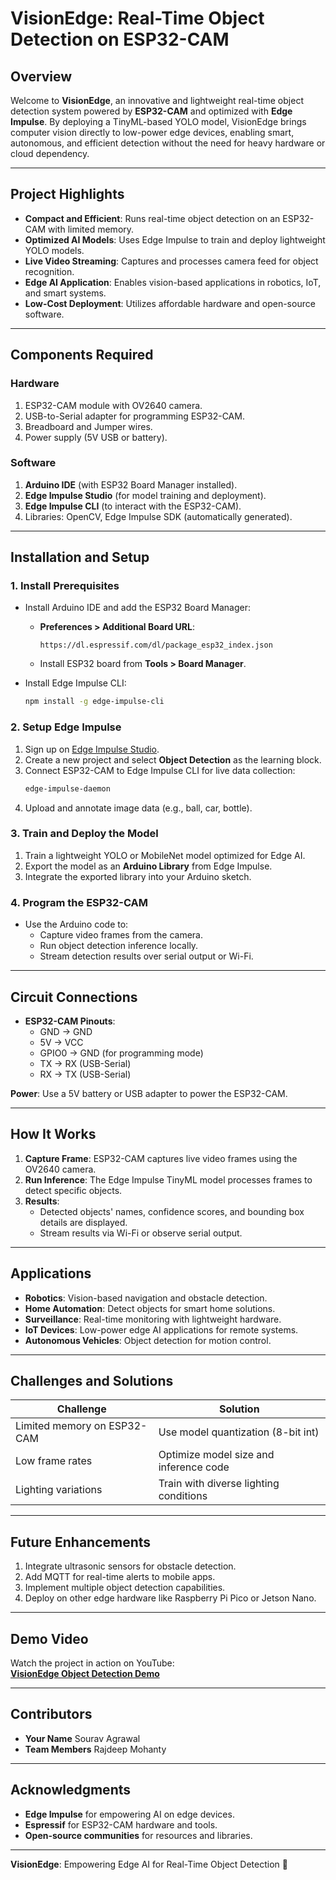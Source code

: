 # **VisionEdge: Real-Time Object Detection on ESP32-CAM**

## **Overview**
Welcome to **VisionEdge**, an innovative and lightweight real-time object detection system powered by **ESP32-CAM** and optimized with **Edge Impulse**. By deploying a TinyML-based YOLO model, VisionEdge brings computer vision directly to low-power edge devices, enabling smart, autonomous, and efficient detection without the need for heavy hardware or cloud dependency.

---

## **Project Highlights**
- **Compact and Efficient**: Runs real-time object detection on an ESP32-CAM with limited memory.
- **Optimized AI Models**: Uses Edge Impulse to train and deploy lightweight YOLO models.
- **Live Video Streaming**: Captures and processes camera feed for object recognition.
- **Edge AI Application**: Enables vision-based applications in robotics, IoT, and smart systems.
- **Low-Cost Deployment**: Utilizes affordable hardware and open-source software.

---

## **Components Required**
### **Hardware**
1. ESP32-CAM module with OV2640 camera.
2. USB-to-Serial adapter for programming ESP32-CAM.
3. Breadboard and Jumper wires.
4. Power supply (5V USB or battery).

### **Software**
1. **Arduino IDE** (with ESP32 Board Manager installed).
2. **Edge Impulse Studio** (for model training and deployment).
3. **Edge Impulse CLI** (to interact with the ESP32-CAM).
4. Libraries: OpenCV, Edge Impulse SDK (automatically generated).

---

## **Installation and Setup**
### **1. Install Prerequisites**
- Install Arduino IDE and add the ESP32 Board Manager:
   - **Preferences > Additional Board URL**:
     ```
     https://dl.espressif.com/dl/package_esp32_index.json
     ```
   - Install ESP32 board from **Tools > Board Manager**.

- Install Edge Impulse CLI:
   ```bash
   npm install -g edge-impulse-cli
   ```

### **2. Setup Edge Impulse**
1. Sign up on [Edge Impulse Studio](https://www.edgeimpulse.com/).
2. Create a new project and select **Object Detection** as the learning block.
3. Connect ESP32-CAM to Edge Impulse CLI for live data collection:
   ```bash
   edge-impulse-daemon
   ```
4. Upload and annotate image data (e.g., ball, car, bottle).

### **3. Train and Deploy the Model**
1. Train a lightweight YOLO or MobileNet model optimized for Edge AI.
2. Export the model as an **Arduino Library** from Edge Impulse.
3. Integrate the exported library into your Arduino sketch.

### **4. Program the ESP32-CAM**
- Use the Arduino code to:
   - Capture video frames from the camera.
   - Run object detection inference locally.
   - Stream detection results over serial output or Wi-Fi.

---

## **Circuit Connections**
- **ESP32-CAM Pinouts**:
   - GND → GND
   - 5V → VCC
   - GPIO0 → GND (for programming mode)
   - TX → RX (USB-Serial)
   - RX → TX (USB-Serial)

**Power**: Use a 5V battery or USB adapter to power the ESP32-CAM.

---

## **How It Works**
1. **Capture Frame**: ESP32-CAM captures live video frames using the OV2640 camera.
2. **Run Inference**: The Edge Impulse TinyML model processes frames to detect specific objects.
3. **Results**:
   - Detected objects' names, confidence scores, and bounding box details are displayed.
   - Stream results via Wi-Fi or observe serial output.

---

## **Applications**
- **Robotics**: Vision-based navigation and obstacle detection.
- **Home Automation**: Detect objects for smart home solutions.
- **Surveillance**: Real-time monitoring with lightweight hardware.
- **IoT Devices**: Low-power edge AI applications for remote systems.
- **Autonomous Vehicles**: Object detection for motion control.

---

## **Challenges and Solutions**
| **Challenge**                  | **Solution**                            |
|--------------------------------|-----------------------------------------|
| Limited memory on ESP32-CAM    | Use model quantization (8-bit int)      |
| Low frame rates                | Optimize model size and inference code  |
| Lighting variations            | Train with diverse lighting conditions  |

---

## **Future Enhancements**
1. Integrate ultrasonic sensors for obstacle detection.
2. Add MQTT for real-time alerts to mobile apps.
3. Implement multiple object detection capabilities.
4. Deploy on other edge hardware like Raspberry Pi Pico or Jetson Nano.

---

## **Demo Video**
Watch the project in action on YouTube:  
[**VisionEdge Object Detection Demo**](https://youtu.be/your-video-link)

---

## **Contributors**
- **Your Name** Sourav Agrawal
- **Team Members** Rajdeep Mohanty

---

## **Acknowledgments**
- **Edge Impulse** for empowering AI on edge devices.
- **Espressif** for ESP32-CAM hardware and tools.
- **Open-source communities** for resources and libraries.

---

**VisionEdge**: Empowering Edge AI for Real-Time Object Detection 🚀

